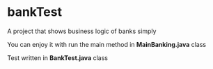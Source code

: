 # bankTest
A project that shows business logic of banks simply

You can enjoy it with run the main method in **MainBanking.java** class

Test written in **BankTest.java** class
